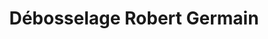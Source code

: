 ---
title: "Débosselage Robert Germain"
url: /quebec/debosselage-robert-germain/
shop: car repair
---